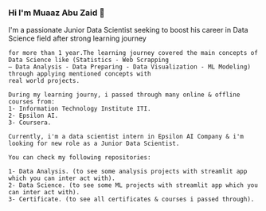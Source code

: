### Hi I'm Muaaz Abu Zaid 👋

<!--
**MuaazAbuZaid/MuaazAbuZaid** is a ✨ _special_ ✨ repository because its `README.md` (this file) appears on your GitHub profile.

Here are some ideas to get you started:

- 🔭 I’m currently working on ...
- 🌱 I’m currently learning ...
- 👯 I’m looking to collaborate on ...
- 🤔 I’m looking for help with ...
- 💬 Ask me about ...
- 📫 How to reach me: ...
- 😄 Pronouns: ...
- ⚡ Fun fact: ...
--> I'm a passionate Junior Data Scientist seeking to boost his career in Data Science field after strong learning journey
    for more than 1 year.The learning journey covered the main concepts of Data Science like (Statistics - Web Scrapping 
    – Data Analysis - Data Preparing - Data Visualization - ML Modeling) through applying mentioned concepts with 
    real world projects.
    
    During my learning journy, i passed through many online & offline courses from:
    1- Information Technology Institute ITI.
    2- Epsilon AI.
    3- Coursera.
    
    Currently, i'm a data scientist intern in Epsilon AI Company & i'm looking for new role as a Junior Data Scientist.
    
    You can check my following repositories:
    
    1- Data Analysis. (to see some analysis projects with streamlit app which you can inter act with).
    2- Data Science. (to see some ML projects with streamlit app which you can inter act with).
    3- Certificate. (to see all certificates & courses i passed through).
